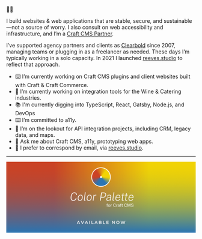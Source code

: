 👋🏻

I build websites & web applications that are stable, secure, and sustainable—not a source of worry. I also consult on web accessibility and infrastructure, and I’m a [Craft CMS Partner](https://craftcms.com/partners/clearbold).

I’ve supported agency partners and clients as [Clearbold](https://clearbold.com) since 2007, managing teams or plugging in as a freelancer as needed. These days I’m typically working in a solo capacity. In 2021 I launched [reeves.studio](https://reeves.studio) to reflect that approach.

- ⌨️ I’m currently working on Craft CMS plugins and client websites built with Craft & Craft Commerce.
- 🍷 I’m currently working on integration tools for the Wine & Catering industries.
- 📚 I'm currently digging into TypeScript, React, Gatsby, Node.js, and DevOps
- ⌨️ I’m committed to a11y.
- 👀 I’m on the lookout for API integration projects, including CRM, legacy data, and maps.
- 💬 Ask me about Craft CMS, a11y, prototyping web apps.
- 📧 I prefer to correspond by email, via [reeves.studio](https://reeves.studio).

***

[![Color Palette for Craft CMS - Coming Soon](color-palette-available-banner-1800.png)](https://plugins.craftcms.com/colorpalette)
